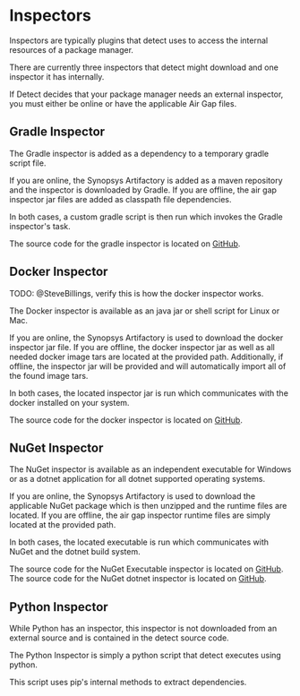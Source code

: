 # Inspectors

Inspectors are typically plugins that detect uses to access the internal resources of a package manager.

There are currently three inspectors that detect might download and one inspector it has internally. 
  
If Detect decides that your package manager needs an external inspector, you must either be online or have the applicable Air Gap files. 

## Gradle Inspector

The Gradle inspector is added as a dependency to a temporary gradle script file. 

If you are online, the Synopsys Artifactory is added as a maven repository and the inspector is downloaded by Gradle.
If you are offline, the air gap inspector jar files are added as classpath file dependencies.

In both cases, a custom gradle script is then run which invokes the Gradle inspector's task.  

The source code for the gradle inspector is located on [GitHub](https://github.com/blackducksoftware/integration-gradle-inspector).

## Docker Inspector

TODO: @SteveBillings, verify this is how the docker inspector works.

The Docker inspector is available as an java jar or shell script for Linux or Mac. 

If you are online, the Synopsys Artifactory is used to download the docker inspector jar file. 
If you are offline, the docker inspector jar as well as all needed docker image tars are located at the provided path.
Additionally, if offline, the inspector jar will be provided and will automatically import all of the found image tars.  

In both cases, the located inspector jar is run which communicates with the docker installed on your system.

The source code for the docker inspector is located on [GitHub](https://github.com/blackducksoftware/blackduck-docker-inspector).

## NuGet Inspector

The NuGet inspector is available as an independent executable for Windows or as a dotnet application for all dotnet supported operating systems. 

If you are online, the Synopsys Artifactory is used to download the applicable NuGet package which is then unzipped and the runtime files are located.
If you are offline, the air gap inspector runtime files are simply located at the provided path.

In both cases, the located executable is run which communicates with NuGet and the dotnet build system. 

The source code for the NuGet Executable inspector is located on [GitHub](https://github.com/blackducksoftware/integration-nuget-inspector).
The source code for the NuGet dotnet inspector is located on [GitHub](https://github.com/blackducksoftware/blackduck-nuget-inspector).

## Python Inspector

While Python has an inspector, this inspector is not downloaded from an external source and is contained in the detect source code.

The Python Inspector is simply a python script that detect executes using python. 

This script uses pip's internal methods to extract dependencies.